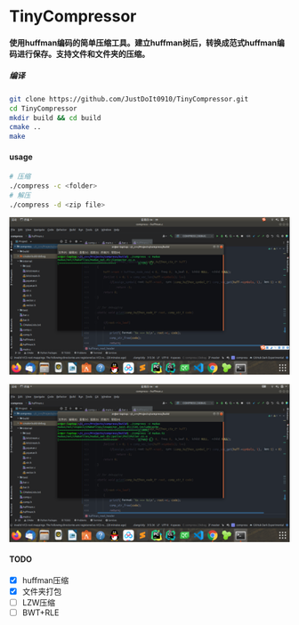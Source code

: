 # TinyCompressor

#### 使用huffman编码的简单压缩工具。建立huffman树后，转换成范式huffman编码进行保存。支持文件和文件夹的压缩。

##### 编译

```sh
git clone https://github.com/JustDoIt0910/TinyCompressor.git
cd TinyCompressor
mkdir build && cd build
cmake ..
make
```



#### usage

```sh
# 压缩
./compress -c <folder>
# 解压
./compress -d <zip file>
```



![](https://github.com/JustDoIt0910/MarkDownPictures/blob/main/TinyCompressor1.png)

![](https://github.com/JustDoIt0910/MarkDownPictures/blob/main/TinyCompressor2.png)



#### TODO

- [x] huffman压缩
- [x] 文件夹打包
- [ ] LZW压缩
- [ ] BWT+RLE